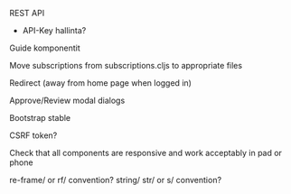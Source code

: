 REST API
- API-Key hallinta?

Guide komponentit

Move subscriptions from subscriptions.cljs to appropriate files

Redirect (away from home page when logged in)

Approve/Review modal dialogs

Bootstrap stable

CSRF token?

Check that all components are responsive and work acceptably in pad or phone

re-frame/ or rf/ convention?
string/ str/ or s/ convention?
